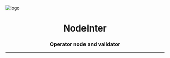 ![logo](https://github.com/PrastianHD/NodeInter/blob/main/NodeInter.png](https://github.com/PrastianHD/NodeInter/blob/main/%5BAsset%5D/NodeInter.png))


<h1 align="center">NodeInter</h1>
<h3 align="center">Operator node and validator</h3>
<hr/>

